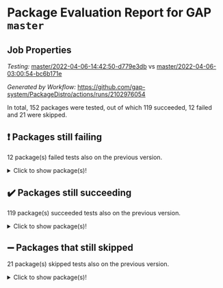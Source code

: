 # Package Evaluation Report for GAP `master`

## Job Properties

*Testing:* [master/2022-04-06-14:42:50-d779e3db](https://github.com/gap-system/PackageDistro/blob/data/reports/master/2022-04-06-14:42:50-d779e3db) vs [master/2022-04-06-03:00:54-bc6b171e](https://github.com/gap-system/PackageDistro/blob/data/reports/master/2022-04-06-03:00:54-bc6b171e)

*Generated by Workflow:* https://github.com/gap-system/PackageDistro/actions/runs/2102976054

In total, 152 packages were tested, out of which 119 succeeded, 12 failed and 21 were skipped.

## :exclamation: Packages still failing

12 package(s) failed tests also on the previous version.<details> <summary>Click to show package(s)!</summary>

- fining 1.4.1 [(failure)](https://github.com/gap-system/PackageDistro/runs/5852508067?check_suite_focus=true)<br>
- francy 1.2.4 [(failure)](https://github.com/gap-system/PackageDistro/runs/5852508575?check_suite_focus=true)<br>
- hap 1.38 [(failure)](https://github.com/gap-system/PackageDistro/runs/5852509527?check_suite_focus=true)<br>
- normalizinterface 1.3.2 [(failure)](https://github.com/gap-system/PackageDistro/runs/5852512739?check_suite_focus=true)<br>
- packagemanager 1.2 [(failure)](https://github.com/gap-system/PackageDistro/runs/5852513307?check_suite_focus=true)<br>
- rcwa 4.6.4 [(failure)](https://github.com/gap-system/PackageDistro/runs/5852514416?check_suite_focus=true)<br>
- recog 1.3.2 [(failure)](https://github.com/gap-system/PackageDistro/runs/5852514604?check_suite_focus=true)<br>
- semigroups 4.0.0 [(failure)](https://github.com/gap-system/PackageDistro/runs/5852515029?check_suite_focus=true)<br>
- transgrp 3.6.1 [(failure)](https://github.com/gap-system/PackageDistro/runs/5852516598?check_suite_focus=true)<br>
- unitlib 4.0.0 [(failure)](https://github.com/gap-system/PackageDistro/runs/5852516865?check_suite_focus=true)<br>
- wedderga 4.10.1 [(failure)](https://github.com/gap-system/PackageDistro/runs/5852517333?check_suite_focus=true)<br>
- yangbaxter 0.9.0 [(failure)](https://github.com/gap-system/PackageDistro/runs/5852517607?check_suite_focus=true)<br>
</details>

## :heavy_check_mark: Packages still succeeding

119 package(s) succeeded tests also on the previous version.<details> <summary>Click to show package(s)!</summary>

- ace 5.4 [(success)](https://github.com/gap-system/PackageDistro/runs/5852504431?check_suite_focus=true)<br>
- aclib 1.3.2 [(success)](https://github.com/gap-system/PackageDistro/runs/5852504525?check_suite_focus=true)<br>
- agt 0.2 [(success)](https://github.com/gap-system/PackageDistro/runs/5852504616?check_suite_focus=true)<br>
- alnuth 3.2.1 [(success)](https://github.com/gap-system/PackageDistro/runs/5852504709?check_suite_focus=true)<br>
- anupq 3.2.6 [(success)](https://github.com/gap-system/PackageDistro/runs/5852504813?check_suite_focus=true)<br>
- atlasrep 2.1.2 [(success)](https://github.com/gap-system/PackageDistro/runs/5852504897?check_suite_focus=true)<br>
- autodoc 2022.03.10 [(success)](https://github.com/gap-system/PackageDistro/runs/5852505039?check_suite_focus=true)<br>
- automata 1.15 [(success)](https://github.com/gap-system/PackageDistro/runs/5852505131?check_suite_focus=true)<br>
- automgrp 1.3.2 [(success)](https://github.com/gap-system/PackageDistro/runs/5852505215?check_suite_focus=true)<br>
- autpgrp 1.10.2 [(success)](https://github.com/gap-system/PackageDistro/runs/5852505347?check_suite_focus=true)<br>
- cap 2022.04-01 [(success)](https://github.com/gap-system/PackageDistro/runs/5852505441?check_suite_focus=true)<br>
- caratinterface 2.3.3 [(success)](https://github.com/gap-system/PackageDistro/runs/5852505598?check_suite_focus=true)<br>
- cddinterface 2020.06.24 [(success)](https://github.com/gap-system/PackageDistro/runs/5852505728?check_suite_focus=true)<br>
- circle 1.6.4 [(success)](https://github.com/gap-system/PackageDistro/runs/5852505836?check_suite_focus=true)<br>
- cohomolo 1.6.10 [(success)](https://github.com/gap-system/PackageDistro/runs/5852505956?check_suite_focus=true)<br>
- congruence 1.2.3 [(success)](https://github.com/gap-system/PackageDistro/runs/5852506049?check_suite_focus=true)<br>
- crime 1.6 [(success)](https://github.com/gap-system/PackageDistro/runs/5852506166?check_suite_focus=true)<br>
- crisp 1.4.5 [(success)](https://github.com/gap-system/PackageDistro/runs/5852506274?check_suite_focus=true)<br>
- crypting 0.10 [(success)](https://github.com/gap-system/PackageDistro/runs/5852506386?check_suite_focus=true)<br>
- cryst 4.1.24 [(success)](https://github.com/gap-system/PackageDistro/runs/5852506493?check_suite_focus=true)<br>
- crystcat 1.1.9 [(success)](https://github.com/gap-system/PackageDistro/runs/5852506591?check_suite_focus=true)<br>
- ctbllib 1.3.3 [(success)](https://github.com/gap-system/PackageDistro/runs/5852506685?check_suite_focus=true)<br>
- cubefree 1.19 [(success)](https://github.com/gap-system/PackageDistro/runs/5852506798?check_suite_focus=true)<br>
- curlinterface 2.2.2 [(success)](https://github.com/gap-system/PackageDistro/runs/5852506894?check_suite_focus=true)<br>
- cvec 2.7.5 [(success)](https://github.com/gap-system/PackageDistro/runs/5852507009?check_suite_focus=true)<br>
- datastructures 0.2.7 [(success)](https://github.com/gap-system/PackageDistro/runs/5852507119?check_suite_focus=true)<br>
- deepthought 1.0.5 [(success)](https://github.com/gap-system/PackageDistro/runs/5852507220?check_suite_focus=true)<br>
- design 1.7 [(success)](https://github.com/gap-system/PackageDistro/runs/5852507339?check_suite_focus=true)<br>
- difsets 2.3.1 [(success)](https://github.com/gap-system/PackageDistro/runs/5852507418?check_suite_focus=true)<br>
- digraphs 1.5.2 [(success)](https://github.com/gap-system/PackageDistro/runs/5852507521?check_suite_focus=true)<br>
- edim 1.3.5 [(success)](https://github.com/gap-system/PackageDistro/runs/5852507654?check_suite_focus=true)<br>
- example 4.3.0 [(success)](https://github.com/gap-system/PackageDistro/runs/5852507763?check_suite_focus=true)<br>
- factint 1.6.3 [(success)](https://github.com/gap-system/PackageDistro/runs/5852507852?check_suite_focus=true)<br>
- ferret 1.0.7 [(success)](https://github.com/gap-system/PackageDistro/runs/5852507922?check_suite_focus=true)<br>
- fga 1.4.0 [(success)](https://github.com/gap-system/PackageDistro/runs/5852507981?check_suite_focus=true)<br>
- float 1.0.3 [(success)](https://github.com/gap-system/PackageDistro/runs/5852508164?check_suite_focus=true)<br>
- format 1.4.3 [(success)](https://github.com/gap-system/PackageDistro/runs/5852508245?check_suite_focus=true)<br>
- forms 1.2.7 [(success)](https://github.com/gap-system/PackageDistro/runs/5852508343?check_suite_focus=true)<br>
- fplsa 1.2.5 [(success)](https://github.com/gap-system/PackageDistro/runs/5852508433?check_suite_focus=true)<br>
- fr 2.4.8 [(success)](https://github.com/gap-system/PackageDistro/runs/5852508496?check_suite_focus=true)<br>
- fwtree 1.3 [(success)](https://github.com/gap-system/PackageDistro/runs/5852508678?check_suite_focus=true)<br>
- gbnp 1.0.5 [(success)](https://github.com/gap-system/PackageDistro/runs/5852508759?check_suite_focus=true)<br>
- generalizedmorphismsforcap 2022.03-03 [(success)](https://github.com/gap-system/PackageDistro/runs/5852508836?check_suite_focus=true)<br>
- genss 1.6.6 [(success)](https://github.com/gap-system/PackageDistro/runs/5852508947?check_suite_focus=true)<br>
- gradedringforhomalg 2022.03-01 [(success)](https://github.com/gap-system/PackageDistro/runs/5852509022?check_suite_focus=true)<br>
- grape 4.8.5 [(success)](https://github.com/gap-system/PackageDistro/runs/5852509112?check_suite_focus=true)<br>
- groupoids 1.69 [(success)](https://github.com/gap-system/PackageDistro/runs/5852509194?check_suite_focus=true)<br>
- grpconst 2.6.2 [(success)](https://github.com/gap-system/PackageDistro/runs/5852509270?check_suite_focus=true)<br>
- guarana 0.96.3 [(success)](https://github.com/gap-system/PackageDistro/runs/5852509352?check_suite_focus=true)<br>
- guava 3.15 [(success)](https://github.com/gap-system/PackageDistro/runs/5852509447?check_suite_focus=true)<br>
- hapcryst 0.1.14 [(success)](https://github.com/gap-system/PackageDistro/runs/5852509598?check_suite_focus=true)<br>
- hecke 1.5.3 [(success)](https://github.com/gap-system/PackageDistro/runs/5852509686?check_suite_focus=true)<br>
- help 3.5 [(success)](https://github.com/gap-system/PackageDistro/runs/5852509793?check_suite_focus=true)<br>
- idrel 2.43 [(success)](https://github.com/gap-system/PackageDistro/runs/5852509973?check_suite_focus=true)<br>
- images 1.3.1 [(success)](https://github.com/gap-system/PackageDistro/runs/5852510057?check_suite_focus=true)<br>
- intpic 0.2.4 [(success)](https://github.com/gap-system/PackageDistro/runs/5852510211?check_suite_focus=true)<br>
- io 4.7.2 [(success)](https://github.com/gap-system/PackageDistro/runs/5852510388?check_suite_focus=true)<br>
- irredsol 1.4.3 [(success)](https://github.com/gap-system/PackageDistro/runs/5852510527?check_suite_focus=true)<br>
- json 2.1.0 [(success)](https://github.com/gap-system/PackageDistro/runs/5852510643?check_suite_focus=true)<br>
- jupyterkernel 1.4.1 [(success)](https://github.com/gap-system/PackageDistro/runs/5852510745?check_suite_focus=true)<br>
- jupyterviz 1.5.1 [(success)](https://github.com/gap-system/PackageDistro/runs/5852510826?check_suite_focus=true)<br>
- kan 1.34 [(success)](https://github.com/gap-system/PackageDistro/runs/5852510929?check_suite_focus=true)<br>
- kbmag 1.5.9 [(success)](https://github.com/gap-system/PackageDistro/runs/5852511079?check_suite_focus=true)<br>
- laguna 3.9.4 [(success)](https://github.com/gap-system/PackageDistro/runs/5852511200?check_suite_focus=true)<br>
- liealgdb 2.2.1 [(success)](https://github.com/gap-system/PackageDistro/runs/5852511317?check_suite_focus=true)<br>
- liepring 1.9.2 [(success)](https://github.com/gap-system/PackageDistro/runs/5852511413?check_suite_focus=true)<br>
- liering 2.4.2 [(success)](https://github.com/gap-system/PackageDistro/runs/5852511510?check_suite_focus=true)<br>
- linearalgebraforcap 2022.04-01 [(success)](https://github.com/gap-system/PackageDistro/runs/5852511633?check_suite_focus=true)<br>
- loops 3.4.1 [(success)](https://github.com/gap-system/PackageDistro/runs/5852511723?check_suite_focus=true)<br>
- lpres 1.0.3 [(success)](https://github.com/gap-system/PackageDistro/runs/5852511819?check_suite_focus=true)<br>
- majoranaalgebras 1.4 [(success)](https://github.com/gap-system/PackageDistro/runs/5852511948?check_suite_focus=true)<br>
- mapclass 1.4.5 [(success)](https://github.com/gap-system/PackageDistro/runs/5852512046?check_suite_focus=true)<br>
- matgrp 0.64 [(success)](https://github.com/gap-system/PackageDistro/runs/5852512130?check_suite_focus=true)<br>
- modisom 2.5.1 [(success)](https://github.com/gap-system/PackageDistro/runs/5852512216?check_suite_focus=true)<br>
- modulepresentationsforcap 2022.03-02 [(success)](https://github.com/gap-system/PackageDistro/runs/5852512300?check_suite_focus=true)<br>
- monoidalcategories 2022.03-02 [(success)](https://github.com/gap-system/PackageDistro/runs/5852512391?check_suite_focus=true)<br>
- nconvex 2020.11-04 [(success)](https://github.com/gap-system/PackageDistro/runs/5852512473?check_suite_focus=true)<br>
- nilmat 1.4.1 [(success)](https://github.com/gap-system/PackageDistro/runs/5852512574?check_suite_focus=true)<br>
- nock 1.5 [(success)](https://github.com/gap-system/PackageDistro/runs/5852512649?check_suite_focus=true)<br>
- nq 2.5.8 [(success)](https://github.com/gap-system/PackageDistro/runs/5852512819?check_suite_focus=true)<br>
- numericalsgps 1.3.0 [(success)](https://github.com/gap-system/PackageDistro/runs/5852512963?check_suite_focus=true)<br>
- openmath 11.5.0 [(success)](https://github.com/gap-system/PackageDistro/runs/5852513091?check_suite_focus=true)<br>
- orb 4.8.4 [(success)](https://github.com/gap-system/PackageDistro/runs/5852513199?check_suite_focus=true)<br>
- patternclass 2.4.2 [(success)](https://github.com/gap-system/PackageDistro/runs/5852513422?check_suite_focus=true)<br>
- permut 2.0.4 [(success)](https://github.com/gap-system/PackageDistro/runs/5852513544?check_suite_focus=true)<br>
- polenta 1.3.10 [(success)](https://github.com/gap-system/PackageDistro/runs/5852513669?check_suite_focus=true)<br>
- polymaking 0.8.6 [(success)](https://github.com/gap-system/PackageDistro/runs/5852513804?check_suite_focus=true)<br>
- primgrp 3.4.1 [(success)](https://github.com/gap-system/PackageDistro/runs/5852513907?check_suite_focus=true)<br>
- profiling 2.5.0 [(success)](https://github.com/gap-system/PackageDistro/runs/5852513995?check_suite_focus=true)<br>
- qpa 1.33 [(success)](https://github.com/gap-system/PackageDistro/runs/5852514121?check_suite_focus=true)<br>
- quagroup 1.8.3 [(success)](https://github.com/gap-system/PackageDistro/runs/5852514215?check_suite_focus=true)<br>
- radiroot 2.9 [(success)](https://github.com/gap-system/PackageDistro/runs/5852514328?check_suite_focus=true)<br>
- rds 1.8 [(success)](https://github.com/gap-system/PackageDistro/runs/5852514508?check_suite_focus=true)<br>
- repndecomp 1.2.1 [(success)](https://github.com/gap-system/PackageDistro/runs/5852514705?check_suite_focus=true)<br>
- repsn 3.1.0 [(success)](https://github.com/gap-system/PackageDistro/runs/5852514791?check_suite_focus=true)<br>
- resclasses 4.7.2 [(success)](https://github.com/gap-system/PackageDistro/runs/5852514863?check_suite_focus=true)<br>
- scscp 2.3.1 [(success)](https://github.com/gap-system/PackageDistro/runs/5852514949?check_suite_focus=true)<br>
- sglppow 2.2 [(success)](https://github.com/gap-system/PackageDistro/runs/5852515103?check_suite_focus=true)<br>
- sgpviz 0.999.5 [(success)](https://github.com/gap-system/PackageDistro/runs/5852515189?check_suite_focus=true)<br>
- simpcomp 2.1.14 [(success)](https://github.com/gap-system/PackageDistro/runs/5852515245?check_suite_focus=true)<br>
- singular 2020.12.18 [(success)](https://github.com/gap-system/PackageDistro/runs/5852515328?check_suite_focus=true)<br>
- sla 1.5.3 [(success)](https://github.com/gap-system/PackageDistro/runs/5852515441?check_suite_focus=true)<br>
- smallgrp 1.5 [(success)](https://github.com/gap-system/PackageDistro/runs/5852515533?check_suite_focus=true)<br>
- smallsemi 0.6.13 [(success)](https://github.com/gap-system/PackageDistro/runs/5852515696?check_suite_focus=true)<br>
- sonata 2.9.3 [(success)](https://github.com/gap-system/PackageDistro/runs/5852515792?check_suite_focus=true)<br>
- sophus 1.25 [(success)](https://github.com/gap-system/PackageDistro/runs/5852515888?check_suite_focus=true)<br>
- spinsym 1.5.2 [(success)](https://github.com/gap-system/PackageDistro/runs/5852515987?check_suite_focus=true)<br>
- symbcompcc 1.3.2 [(success)](https://github.com/gap-system/PackageDistro/runs/5852516091?check_suite_focus=true)<br>
- thelma 1.3 [(success)](https://github.com/gap-system/PackageDistro/runs/5852516208?check_suite_focus=true)<br>
- tomlib 1.2.9 [(success)](https://github.com/gap-system/PackageDistro/runs/5852516332?check_suite_focus=true)<br>
- toric 1.9.5 [(success)](https://github.com/gap-system/PackageDistro/runs/5852516488?check_suite_focus=true)<br>
- ugaly 4.0.2 [(success)](https://github.com/gap-system/PackageDistro/runs/5852516694?check_suite_focus=true)<br>
- unipot 1.5 [(success)](https://github.com/gap-system/PackageDistro/runs/5852516782?check_suite_focus=true)<br>
- utils 0.72 [(success)](https://github.com/gap-system/PackageDistro/runs/5852516983?check_suite_focus=true)<br>
- uuid 0.7 [(success)](https://github.com/gap-system/PackageDistro/runs/5852517086?check_suite_focus=true)<br>
- walrus 0.9991 [(success)](https://github.com/gap-system/PackageDistro/runs/5852517236?check_suite_focus=true)<br>
- xmod 2.86 [(success)](https://github.com/gap-system/PackageDistro/runs/5852517439?check_suite_focus=true)<br>
- xmodalg 1.18 [(success)](https://github.com/gap-system/PackageDistro/runs/5852517530?check_suite_focus=true)<br>
- zeromqinterface 0.13 [(success)](https://github.com/gap-system/PackageDistro/runs/5852517686?check_suite_focus=true)<br>
</details>

## :heavy_minus_sign: Packages that still skipped

21 package(s) skipped tests also on the previous version.<details> <summary>Click to show package(s)!</summary>

- 4ti2interface 2022.03-01 [(skipped)](https://github.com/gap-system/PackageDistro/runs/5852389139?check_suite_focus=true)<br>
- browse 1.8.14 [(skipped)](https://github.com/gap-system/PackageDistro/runs/5852389139?check_suite_focus=true)<br>
- corelg 1.55 [(skipped)](https://github.com/gap-system/PackageDistro/runs/5852389139?check_suite_focus=true)<br>
- examplesforhomalg 2022.03-01 [(skipped)](https://github.com/gap-system/PackageDistro/runs/5852389139?check_suite_focus=true)<br>
- gapdoc 1.6.5 [(skipped)](https://github.com/gap-system/PackageDistro/runs/5852389139?check_suite_focus=true)<br>
- gauss 2022.03-01 [(skipped)](https://github.com/gap-system/PackageDistro/runs/5852389139?check_suite_focus=true)<br>
- gaussforhomalg 2022.03-01 [(skipped)](https://github.com/gap-system/PackageDistro/runs/5852389139?check_suite_focus=true)<br>
- gradedmodules 2022.03-01 [(skipped)](https://github.com/gap-system/PackageDistro/runs/5852389139?check_suite_focus=true)<br>
- homalg 2022.03-01 [(skipped)](https://github.com/gap-system/PackageDistro/runs/5852389139?check_suite_focus=true)<br>
- homalgtocas 2022.03-01 [(skipped)](https://github.com/gap-system/PackageDistro/runs/5852389139?check_suite_focus=true)<br>
- io_forhomalg 2022.03-01 [(skipped)](https://github.com/gap-system/PackageDistro/runs/5852389139?check_suite_focus=true)<br>
- itc 1.5.1 [(skipped)](https://github.com/gap-system/PackageDistro/runs/5852389139?check_suite_focus=true)<br>
- localizeringforhomalg 2022.03-01 [(skipped)](https://github.com/gap-system/PackageDistro/runs/5852389139?check_suite_focus=true)<br>
- matricesforhomalg 2022.03-02 [(skipped)](https://github.com/gap-system/PackageDistro/runs/5852389139?check_suite_focus=true)<br>
- modules 2022.03-01 [(skipped)](https://github.com/gap-system/PackageDistro/runs/5852389139?check_suite_focus=true)<br>
- polycyclic 2.16 [(skipped)](https://github.com/gap-system/PackageDistro/runs/5852389139?check_suite_focus=true)<br>
- ringsforhomalg 2022.03-01 [(skipped)](https://github.com/gap-system/PackageDistro/runs/5852389139?check_suite_focus=true)<br>
- sco 2022.03-01 [(skipped)](https://github.com/gap-system/PackageDistro/runs/5852389139?check_suite_focus=true)<br>
- toolsforhomalg 2022.03-01 [(skipped)](https://github.com/gap-system/PackageDistro/runs/5852389139?check_suite_focus=true)<br>
- toricvarieties 2022.03.23 [(skipped)](https://github.com/gap-system/PackageDistro/runs/5852389139?check_suite_focus=true)<br>
- xgap 4.31 [(skipped)](https://github.com/gap-system/PackageDistro/runs/5852389139?check_suite_focus=true)<br>
</details>

